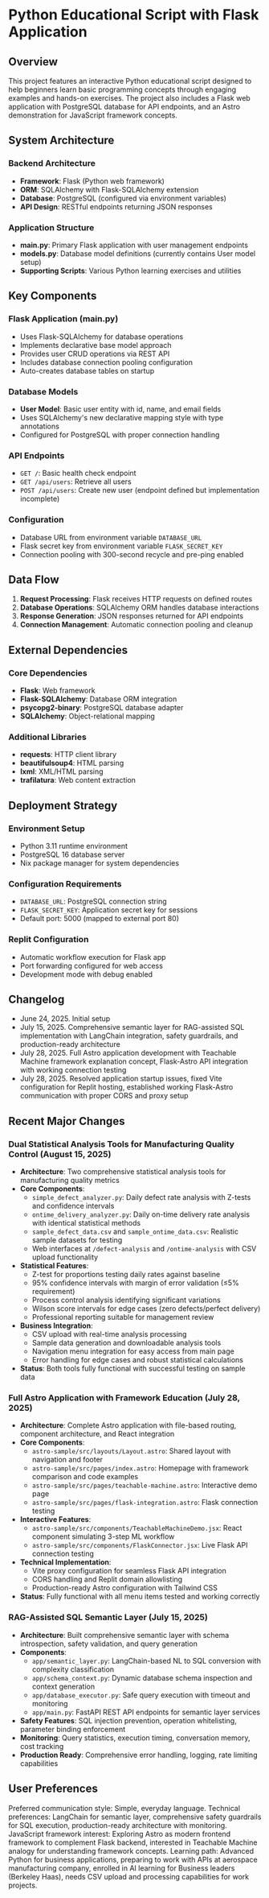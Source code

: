 # Python Educational Script with Flask Application

## Overview

This project features an interactive Python educational script designed to help beginners learn basic programming concepts through engaging examples and hands-on exercises. The project also includes a Flask web application with PostgreSQL database for API endpoints, and an Astro demonstration for JavaScript framework concepts.

## System Architecture

### Backend Architecture
- **Framework**: Flask (Python web framework)
- **ORM**: SQLAlchemy with Flask-SQLAlchemy extension
- **Database**: PostgreSQL (configured via environment variables)
- **API Design**: RESTful endpoints returning JSON responses

### Application Structure
- **main.py**: Primary Flask application with user management endpoints
- **models.py**: Database model definitions (currently contains User model setup)
- **Supporting Scripts**: Various Python learning exercises and utilities

## Key Components

### Flask Application (main.py)
- Uses Flask-SQLAlchemy for database operations
- Implements declarative base model approach
- Provides user CRUD operations via REST API
- Includes database connection pooling configuration
- Auto-creates database tables on startup

### Database Models
- **User Model**: Basic user entity with id, name, and email fields
- Uses SQLAlchemy's new declarative mapping style with type annotations
- Configured for PostgreSQL with proper connection handling

### API Endpoints
- `GET /`: Basic health check endpoint
- `GET /api/users`: Retrieve all users
- `POST /api/users`: Create new user (endpoint defined but implementation incomplete)

### Configuration
- Database URL from environment variable `DATABASE_URL`
- Flask secret key from environment variable `FLASK_SECRET_KEY`
- Connection pooling with 300-second recycle and pre-ping enabled

## Data Flow

1. **Request Processing**: Flask receives HTTP requests on defined routes
2. **Database Operations**: SQLAlchemy ORM handles database interactions
3. **Response Generation**: JSON responses returned for API endpoints
4. **Connection Management**: Automatic connection pooling and cleanup

## External Dependencies

### Core Dependencies
- **Flask**: Web framework
- **Flask-SQLAlchemy**: Database ORM integration
- **psycopg2-binary**: PostgreSQL database adapter
- **SQLAlchemy**: Object-relational mapping

### Additional Libraries
- **requests**: HTTP client library
- **beautifulsoup4**: HTML parsing
- **lxml**: XML/HTML parsing
- **trafilatura**: Web content extraction

## Deployment Strategy

### Environment Setup
- Python 3.11 runtime environment
- PostgreSQL 16 database server
- Nix package manager for system dependencies

### Configuration Requirements
- `DATABASE_URL`: PostgreSQL connection string
- `FLASK_SECRET_KEY`: Application secret key for sessions
- Default port: 5000 (mapped to external port 80)

### Replit Configuration
- Automatic workflow execution for Flask app
- Port forwarding configured for web access
- Development mode with debug enabled

## Changelog
- June 24, 2025. Initial setup
- July 15, 2025. Comprehensive semantic layer for RAG-assisted SQL implementation with LangChain integration, safety guardrails, and production-ready architecture
- July 28, 2025. Full Astro application development with Teachable Machine framework explanation concept, Flask-Astro API integration with working connection testing
- July 28, 2025. Resolved application startup issues, fixed Vite configuration for Replit hosting, established working Flask-Astro communication with proper CORS and proxy setup

## Recent Major Changes

### Dual Statistical Analysis Tools for Manufacturing Quality Control (August 15, 2025)
- **Architecture**: Two comprehensive statistical analysis tools for manufacturing quality metrics
- **Core Components**:
  - `simple_defect_analyzer.py`: Daily defect rate analysis with Z-tests and confidence intervals
  - `ontime_delivery_analyzer.py`: Daily on-time delivery rate analysis with identical statistical methods
  - `sample_defect_data.csv` and `sample_ontime_data.csv`: Realistic sample datasets for testing
  - Web interfaces at `/defect-analysis` and `/ontime-analysis` with CSV upload functionality
- **Statistical Features**:
  - Z-test for proportions testing daily rates against baseline
  - 95% confidence intervals with margin of error validation (≤5% requirement)
  - Process control analysis identifying significant variations
  - Wilson score intervals for edge cases (zero defects/perfect delivery)
  - Professional reporting suitable for management review
- **Business Integration**: 
  - CSV upload with real-time analysis processing
  - Sample data generation and downloadable analysis tools
  - Navigation menu integration for easy access from main page
  - Error handling for edge cases and robust statistical calculations
- **Status**: Both tools fully functional with successful testing on sample data

### Full Astro Application with Framework Education (July 28, 2025)
- **Architecture**: Complete Astro application with file-based routing, component architecture, and React integration
- **Core Components**:
  - `astro-sample/src/layouts/Layout.astro`: Shared layout with navigation and footer
  - `astro-sample/src/pages/index.astro`: Homepage with framework comparison and code examples
  - `astro-sample/src/pages/teachable-machine.astro`: Interactive demo page
  - `astro-sample/src/pages/flask-integration.astro`: Flask connection testing
- **Interactive Features**: 
  - `astro-sample/src/components/TeachableMachineDemo.jsx`: React component simulating 3-step ML workflow
  - `astro-sample/src/components/FlaskConnector.jsx`: Live Flask API connection testing
- **Technical Implementation**: 
  - Vite proxy configuration for seamless Flask API integration
  - CORS handling and Replit domain allowlisting
  - Production-ready Astro configuration with Tailwind CSS
- **Status**: Fully functional with all menu items tested and working correctly

### RAG-Assisted SQL Semantic Layer (July 15, 2025)
- **Architecture**: Built comprehensive semantic layer with schema introspection, safety validation, and query generation
- **Components**: 
  - `app/semantic_layer.py`: LangChain-based NL to SQL conversion with complexity classification
  - `app/schema_context.py`: Dynamic database schema inspection and context generation
  - `app/database_executor.py`: Safe query execution with timeout and monitoring
  - `app/main.py`: FastAPI REST API endpoints for semantic layer services
- **Safety Features**: SQL injection prevention, operation whitelisting, parameter binding enforcement
- **Monitoring**: Query statistics, execution timing, conversation memory, cost tracking
- **Production Ready**: Comprehensive error handling, logging, rate limiting capabilities

## User Preferences

Preferred communication style: Simple, everyday language.
Technical preferences: LangChain for semantic layer, comprehensive safety guardrails for SQL execution, production-ready architecture with monitoring.
JavaScript framework interest: Exploring Astro as modern frontend framework to complement Flask backend, interested in Teachable Machine analogy for understanding framework concepts.
Learning path: Advanced Python for business applications, preparing to work with APIs at aerospace manufacturing company, enrolled in AI learning for Business leaders (Berkeley Haas), needs CSV upload and processing capabilities for work projects.